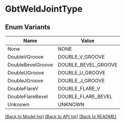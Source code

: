 # GbtWeldJointType

## Enum Variants

| Name | Value |
|---- | -----|
| None | NONE |
| DoubleVGroove | DOUBLE_V_GROOVE |
| DoubleBevelGroove | DOUBLE_BEVEL_GROOVE |
| DoubleUGroove | DOUBLE_U_GROOVE |
| DoubleJGroove | DOUBLE_J_GROOVE |
| DoubleFlareV | DOUBLE_FLARE_V |
| DoubleFlareBevel | DOUBLE_FLARE_BEVEL |
| Unknown | UNKNOWN |


[[Back to Model list]](../README.md#documentation-for-models) [[Back to API list]](../README.md#documentation-for-api-endpoints) [[Back to README]](../README.md)


